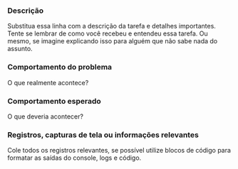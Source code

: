 ### Descrição

Substitua essa linha com a descrição da tarefa e detalhes importantes. Tente se lembrar de como você recebeu e entendeu essa tarefa. Ou mesmo, se imagine explicando isso para alguém que não sabe nada do assunto.

### Comportamento do problema

O que realmente acontece?

### Comportamento esperado

O que deveria acontecer?

### Registros, capturas de tela ou informações relevantes

Cole todos os registros relevantes, se possível utilize blocos de código para formatar as saídas do console, logs e código.
